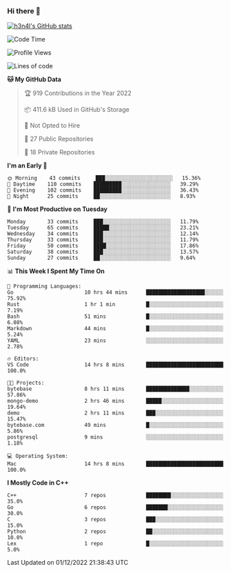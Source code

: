 ### Hi there 👋

[![h3n4l's GitHub stats](https://github-readme-stats.vercel.app/api?username=h3n4l&count_private=true&show_icons=true&theme=radical)](https://github.com/h3n4l/github-readme-stats)

<!--START_SECTION:waka-->
![Code Time](http://img.shields.io/badge/Code%20Time-785%20hrs%2032%20mins-blue)

![Profile Views](http://img.shields.io/badge/Profile%20Views-0-blue)

![Lines of code](https://img.shields.io/badge/From%20Hello%20World%20I%27ve%20Written-44%20Thousand%20lines%20of%20code-blue)

**🐱 My GitHub Data** 

> 🏆 919 Contributions in the Year 2022
 > 
> 📦 411.6 kB Used in GitHub's Storage 
 > 
> 🚫 Not Opted to Hire
 > 
> 📜 27 Public Repositories 
 > 
> 🔑 18 Private Repositories  
 > 
**I'm an Early 🐤** 

```text
🌞 Morning    43 commits     ███░░░░░░░░░░░░░░░░░░░░░░   15.36% 
🌆 Daytime    110 commits    █████████░░░░░░░░░░░░░░░░   39.29% 
🌃 Evening    102 commits    █████████░░░░░░░░░░░░░░░░   36.43% 
🌙 Night      25 commits     ██░░░░░░░░░░░░░░░░░░░░░░░   8.93%

```
📅 **I'm Most Productive on Tuesday** 

```text
Monday       33 commits     ███░░░░░░░░░░░░░░░░░░░░░░   11.79% 
Tuesday      65 commits     █████░░░░░░░░░░░░░░░░░░░░   23.21% 
Wednesday    34 commits     ███░░░░░░░░░░░░░░░░░░░░░░   12.14% 
Thursday     33 commits     ███░░░░░░░░░░░░░░░░░░░░░░   11.79% 
Friday       50 commits     ████░░░░░░░░░░░░░░░░░░░░░   17.86% 
Saturday     38 commits     ███░░░░░░░░░░░░░░░░░░░░░░   13.57% 
Sunday       27 commits     ██░░░░░░░░░░░░░░░░░░░░░░░   9.64%

```


📊 **This Week I Spent My Time On** 

```text
💬 Programming Languages: 
Go                       10 hrs 44 mins      ███████████████████░░░░░░   75.92% 
Rust                     1 hr 1 min          █░░░░░░░░░░░░░░░░░░░░░░░░   7.19% 
Bash                     51 mins             █░░░░░░░░░░░░░░░░░░░░░░░░   6.08% 
Markdown                 44 mins             █░░░░░░░░░░░░░░░░░░░░░░░░   5.24% 
YAML                     23 mins             ░░░░░░░░░░░░░░░░░░░░░░░░░   2.78%

🔥 Editors: 
VS Code                  14 hrs 8 mins       █████████████████████████   100.0%

🐱‍💻 Projects: 
bytebase                 8 hrs 11 mins       ██████████████░░░░░░░░░░░   57.86% 
mongo-demo               2 hrs 46 mins       █████░░░░░░░░░░░░░░░░░░░░   19.64% 
demo                     2 hrs 11 mins       ███░░░░░░░░░░░░░░░░░░░░░░   15.47% 
bytebase.com             49 mins             █░░░░░░░░░░░░░░░░░░░░░░░░   5.86% 
postgresql               9 mins              ░░░░░░░░░░░░░░░░░░░░░░░░░   1.18%

💻 Operating System: 
Mac                      14 hrs 8 mins       █████████████████████████   100.0%

```

**I Mostly Code in C++** 

```text
C++                      7 repos             ████████░░░░░░░░░░░░░░░░░   35.0% 
Go                       6 repos             ███████░░░░░░░░░░░░░░░░░░   30.0% 
C                        3 repos             ███░░░░░░░░░░░░░░░░░░░░░░   15.0% 
Python                   2 repos             ██░░░░░░░░░░░░░░░░░░░░░░░   10.0% 
Lex                      1 repo              █░░░░░░░░░░░░░░░░░░░░░░░░   5.0%

```



 Last Updated on 01/12/2022 21:38:43 UTC
<!--END_SECTION:waka-->

